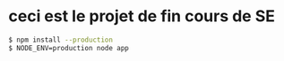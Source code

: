 # ceci est le projet de fin cours de SE

```sh
$ npm install --production
$ NODE_ENV=production node app
```


```ok
